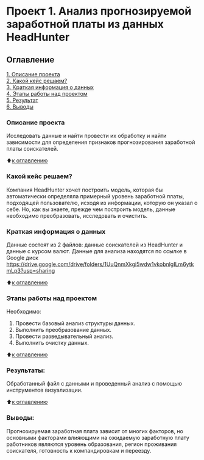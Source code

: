 # Проект 1. Анализ прогнозируемой заработной платы из данных HeadHunter

## Оглавление  
[1. Описание проекта](.README.md#Описание-проекта)  
[2. Какой кейс решаем?](.README.md#Какой-кейс-решаем)  
[3. Краткая информация о данных](.README.md#Краткая-информация-о-данных)  
[4. Этапы работы над проектом](.README.md#Этапы-работы-над-проектом)  
[5. Результат](.README.md#Результат)    
[6. Выводы](.README.md#Выводы) 

### Описание проекта    
Исследовать данные и найти провести их обработку и найти зависимости для определения признаков прогнозирования заработной платы соискателей.


:arrow_up:[к оглавлению](_)


### Какой кейс решаем?    
Компания HeadHunter хочет построить модель, которая бы автоматически определяла примерный уровень заработной платы, подходящей пользователю, исходя из информации, которую он указал о себе. Но, как вы знаете, прежде чем построить модель, данные необходимо преобразовать, исследовать и очистить.

### Краткая информация о данных
Данные состоят из 2 файлов: данные соискателей из HeadHunter и данные с курсом валют. Данные для анализа находятся по ссылке в Google диск https://drive.google.com/drive/folders/1UuQnmXkgi5wdw1vkobnlgILm6ytkmLp3?usp=sharing 
  
:arrow_up:[к оглавлению](.README.md#Оглавление)


### Этапы работы над проектом  
Необходимо:
1) Провести базовый анализ структуры данных.
2) Выполнить преобразование данных.
3) Провести разведывательный анализ.
4) Выполнить очистку данных.

:arrow_up:[к оглавлению](.README.md#Оглавление)


### Результаты:  
Обработанный файл с данными и проведенный анализ с помощью инструментов визуализации.

:arrow_up:[к оглавлению](.README.md#Оглавление)


### Выводы:  
Прогнозируемая заработная плата зависит от многих факторов, но основными факторами влияющими на ожидаемую заработную плату работников являются уровень образования, регион проживания соискателя, готовность к компандировкам и переезду.